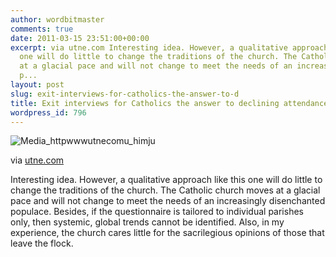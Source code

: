 ```yaml
---
author: wordbitmaster
comments: true
date: 2011-03-15 23:51:00+00:00
excerpt: via utne.com Interesting idea. However, a qualitative approach like this
  one will do little to change the traditions of the church. The Catholic church moves
  at a glacial pace and will not change to meet the needs of an increasingly disenchanted
  p...
layout: post
slug: exit-interviews-for-catholics-the-answer-to-d
title: Exit interviews for Catholics the answer to declining attendance?
wordpress_id: 796
---
```


     

![Media_httpwwwutnecomu_himju](http://wordbitarchives.files.wordpress.com/2013/02/media_httpwwwutnecomu_himju-scaled500.jpg?w=250)

via [utne.com](http://www.utne.com/Spirituality/Exit-Interview-Solution-Catholic-Institutional-Crisis.aspx)

   

Interesting idea. However, a qualitative approach like this one will do little to change the traditions of the church. The Catholic church moves at a glacial pace and will not change to meet the needs of an increasingly disenchanted populace. Besides, if the questionnaire is tailored to individual parishes only, then systemic, global trends cannot be identified. Also, in my experience, the church cares little for the sacrilegious opinions of those that leave the flock.
